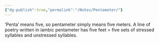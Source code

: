 ```yaml
---
{"dg-publish":true,"permalink":"/Notes/Pentameter/"}
---
```


‘Penta’ means five, so pentameter simply means five meters. A line of poetry written in iambic pentameter has five feet = five sets of stressed syllables and unstressed syllables.